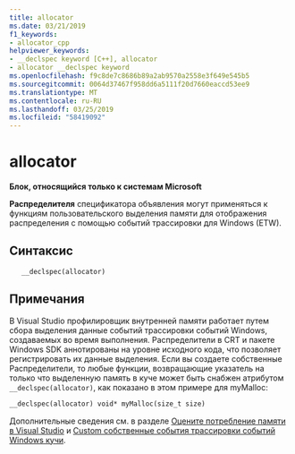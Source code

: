 ```yaml
---
title: allocator
ms.date: 03/21/2019
f1_keywords:
- allocator_cpp
helpviewer_keywords:
- __declspec keyword [C++], allocator
- allocator __declspec keyword
ms.openlocfilehash: f9c8de7c8686b89a2ab9570a2558e3f649e545b5
ms.sourcegitcommit: 0064d37467f958dd6a5111f20d7660eaccd53ee9
ms.translationtype: MT
ms.contentlocale: ru-RU
ms.lasthandoff: 03/25/2019
ms.locfileid: "58419092"
---
```

# <a name="allocator"></a>allocator

**Блок, относящийся только к системам Microsoft**

**Распределителя** спецификатора объявления могут применяться к функциям пользовательского выделения памяти для отображения распределения с помощью событий трассировки для Windows (ETW).

## <a name="syntax"></a>Синтаксис

```
   __declspec(allocator) 
```

## <a name="remarks"></a>Примечания

В Visual Studio профилировщик внутренней памяти работает путем сбора выделения данные событий трассировки событий Windows, создаваемых во время выполнения. Распределители в CRT и пакете Windows SDK аннотированы на уровне исходного кода, что позволяет регистрировать их данные выделения. Если вы создаете собственные Распределители, то любые функции, возвращающие указатель на только что выделенную память в куче может быть снабжен атрибутом `__declspec(allocator)`, как показано в этом примере для myMalloc:

```cpp
__declspec(allocator) void* myMalloc(size_t size)
```

Дополнительные сведения см. в разделе [Оцените потребление памяти в Visual Studio](/visualstudio/profiling/memory-usage) и [Custom собственные события трассировки событий Windows кучи](/visualstudio/profiling/custom-native-etw-heap-events).